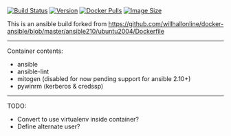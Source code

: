 
[![Build Status](https://github.com/jauderho/dockerfiles/workflows/ansible/badge.svg)](https://github.com/jauderho/dockerfiles/actions)
[![Version](https://img.shields.io/docker/v/jauderho/ansible/latest)](https://hub.docker.com/r/jauderho/ansible/)
[![Docker Pulls](https://img.shields.io/docker/pulls/jauderho/ansible)](https://hub.docker.com/r/jauderho/ansible/)
[![Image Size](https://img.shields.io/docker/image-size/jauderho/ansible/latest)](https://hub.docker.com/r/jauderho/ansible/)

This is an ansible build forked from https://github.com/willhallonline/docker-ansible/blob/master/ansible210/ubuntu2004/Dockerfile

---

Container contents:
* ansible
* ansible-lint
* mitogen (disabled for now pending support for ansible 2.10+)
* pywinrm (kerberos & credssp)

---

TODO:
* Convert to use virtualenv inside container?
* Define alternate user?
